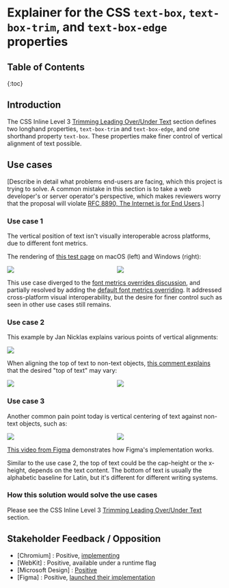 # Explainer for the CSS `text-box`, `text-box-trim`, and `text-box-edge` properties

## Table of Contents
{:toc}

## Introduction

The CSS Inline Level 3
[Trimming Leading Over/Under Text](https://drafts.csswg.org/css-inline-3/#leading-trim)
section defines two longhand properties, `text-box-trim` and `text-box-edge`,
and one shorthand property `text-box`.
These properties make finer control of vertical alignment of text possible.

## Use cases

[Describe in detail what problems end-users are facing, which this project is trying to solve. A
common mistake in this section is to take a web developer's or server operator's perspective, which
makes reviewers worry that the proposal will violate [RFC 8890, The Internet is for End
Users](https://www.rfc-editor.org/rfc/rfc8890).]

### Use case 1

The vertical position of text isn't visually interoperable across platforms,
due to different font metrics.

The rendering of
[this test page](https://tobireif.com/non_site_stuff/test_case_for_font_position_report_yet_another_font/)
on macOS (left) and Windows (right):
</style>
<p style="display: grid; grid-template-columns: 1fr 1fr; gap: 10px;">
  <img src="https://user-images.githubusercontent.com/80411/41592189-1b1b8ee4-73bc-11e8-9c21-9ff43ac2167f.png">
  <img src="https://user-images.githubusercontent.com/80411/41592204-25a82ae8-73bc-11e8-818d-d64216d9c480.png">
</p>

This use case diverged to
the [font metrics overrides discussion](https://github.com/w3c/csswg-drafts/issues/4792),
and partially resolved by adding
the [default font metrics overriding](https://drafts.csswg.org/css-fonts/#font-metrics-override-desc).
It addressed cross-platform visual interoperability,
but the desire for finer control such as seen in other use cases still remains.

### Use case 2

This example by Jan Nicklas explains various points of vertical alignments:
<p>
  <img src="https://lists.w3.org/Archives/Public/www-archive/2018Oct/att-0007/cgikdonhiondpafc.png">
</p>

When aligning the top of text to non-text objects,
[this comment explains](https://github.com/w3c/csswg-drafts/issues/3240#issuecomment-737374575) that
the desired "top of text" may vary:
<p style="display: grid; grid-template-columns: 1fr 1fr; gap: 10px;">
  <img src="https://user-images.githubusercontent.com/10702/100905587-89817b80-34c8-11eb-8454-57f48cdc2b00.gif">
  <img src="https://camo.githubusercontent.com/5776b249db46310818b54c8627639b90b5af53effc76a307bcd95dd1c6bd4cb1/68747470733a2f2f692e696d6775722e636f6d2f36416664496e6f2e706e67">
</p>

### Use case 3

Another common pain point today is vertical centering of text against non-text objects, such as:

<p style="display: grid; grid-template-columns: 1fr 1fr; gap: 10px;">
  <img src="https://camo.githubusercontent.com/6d251f2f9069238b80100319e95198207f58cf12cd593fed4765808a36e7cee7/68747470733a2f2f692e696d6775722e636f6d2f34514e4e6972582e706e67">
  <img src="https://user-images.githubusercontent.com/709153/47383751-38341a80-d6ba-11e8-8cc6-cde2417f0574.png">
</p>

[This video from Figma](https://x.com/figma/status/1640750882613493760)
demonstrates how Figma's implementation works.

Similar to the use case 2, the top of text could be the cap-height or the x-height,
depends on the text content.
The bottom of text is usually the alphabetic baseline for Latin,
but it's different for different writing systems.

### How this solution would solve the use cases

Please see the CSS Inline Level 3
[Trimming Leading Over/Under Text](https://drafts.csswg.org/css-inline-3/#leading-trim) section.

## Stakeholder Feedback / Opposition

- [Chromium] : Positive, [implementing](https://crbug.com/40254880)
- [WebKit] : Positive, available under a runtime flag
- [Microsoft Design] : [Positive](https://medium.com/microsoft-design/leading-trim-the-future-of-digital-typesetting-d082d84b202)
- [Figma] : Positive, [launched their implementation](https://forum.figma.com/t/launched-leading-trim/27039)
